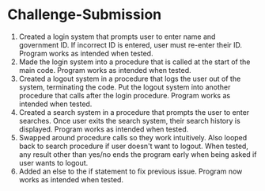 # Challenge-Submission

1.	Created a login system that prompts user to enter name and government ID. If incorrect ID is entered, user must re-enter their ID. Program works as intended when tested.
2.	Made the login system into a procedure that is called at the start of the main code. Program works as intended when tested.
3.	Created a logout system in a procedure that logs the user out of the system, terminating the code. Put the logout system into another procedure that calls after the login procedure. Program works as intended when tested.
4.	Created a search system in a procedure that prompts the user to enter searches. Once user exits the search system, their search history is displayed. Program works as intended when tested.
5.	Swapped around procedure calls so they work intuitively. Also looped back to search procedure if user doesn't want to logout. When tested, any result other than yes/no ends the program early when being asked if user wants to logout.
6.	Added an else to the if statement to fix previous issue. Program now works as intended when tested.

